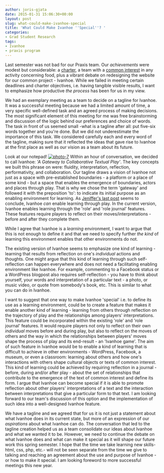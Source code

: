 ```yaml
---
author: joris-gjata
date: 2015-01-31 15:06:30+00:00
layout: post
slug: what-could-make-ivanhoe-special
title: 'What Could Make Ivanhoe ''Special''? '
categories:
- Grad Student Research
tags:
- Ivanhoe
- praxis program
---
```


Last semester was not bad for our Praxis team. Our _achievements_ were modest but considerable: a [charter](http://praxis.scholarslab.org/charter/charter-2014-2015/), a team with a [common interest](http://scholarslab.org/uncategorized/playing-with-toast-our-first-ivanhoe-game/) in any activity concerning food, plus a vibrant debate on redesigning the website for our common project - Ivanhoe. While we failed in meeting certain deadlines and charter objectives, i.e. having tangible visible results, I want to emphasize how productive _the process_ has been for us in my view.

We had an exemplary meeting as a team to decide on a tagline for Ivanhoe. It was a successful meeting because we had a limited amount of time, a very specific well-defined task and an agreed process of making decisions. The most significant element of this meeting for me was free brainstorming and discussion of the logic behind our preferences and choice of words. The task in front of us seemed small -what is a tagline after all: put five-six words together and you're done. But we did not underestimate the importance of this task. We considered carefully each and every word of the tagline, making sure that it reflected the ideas that gave rise to Ivanhoe at the first place as well as our vision as a team about its future. 

Look at our notepad!
[![photo-7](http://scholarslab.org/wp-content/uploads/2015/01/photo-7-224x300.jpg)](http://scholarslab.org/wp-content/uploads/2015/01/photo-7.jpg)
Within an hour of conversation, we decided to call Ivanhoe: _'A Gateway to Collaborative Textual Play'_. The key concepts we built this phrase on were: fluidity, interpretation, reflection, performativity, and collaboration. Our tagline draws a vision of Ivanhoe not just as a space with pre-established boundaries - a platform or a place of some kind - but a space that enables the emergence of boundaries, actors and places through play. That is why we chose the term 'gateway' and followed it with the preposition 'to': to indicate its initial purpose as an enabling environment for learning. As [Jeniffer's last post](http://scholarslab.org/grad-student-research/can-ivanhoe-facilitate-playful-learning-both-in-and-out-of-the-classroom/) seems to conclude, Ivanhoe _can_ enable learning through play. In the current version, Ivanhoe enables learning through the 'role' and 'role journal' features. These features require players to reflect on their moves/interpretations - before and after they complete them. 

While I agree that Ivanhoe is a _learning_ environment, I want to argue that this is not enough to define it and that we need to specify further _the kind_ of learning this environment enables that other environments do not. 

The existing version of Ivanhoe seems to emphasize one kind of learning - learning that results from reflection on one's _individual_ actions and thoughts. One might argue that this kind of learning through such self-reflection can happen everywhere and does not need a facilitating enabling environment like Ivanhoe. For example, commenting to a Facebook status or a WordPress blogpost also requires self-reflection - you have to think about yourself, your words and interpretation of a particular text - a photo, or music video, or quote from somebody's book, etc. This is similar to what you can do in Ivanhoe. 

I want to suggest that one way to make Ivanhoe 'special' i.e. to define its use as a learning environment, could be to create a feature that makes it enable another kind of learning - learning from others through reflection on the trajectory of play and the relationships among players' interpretations. This feature could be incorporated within the existing 'role' and 'role journal' features. It would require players not only to reflect on their own _individual_ moves before and during play, but also to reflect on the moves of others and the way in which the relationships between players' moves shape the process of play and its end-result - an 'Ivanhoe game'. The aim of such feature in Ivanhoe would be to enable a kind of learning that is difficult to achieve in other environments - WordPress, Facebook, a museum, or even a classroom: learning about others and how one's interactions with others shape cultural objects or texts of common interest. This kind of learning could be achieved by requiring reflection in a journal - before, during and/or after play - about the set of relationships that contribute to the emergence of the text of common interest and define its form. I argue that Ivanhoe can become special if it is able to promote reflection about other players' interpretations of a text and the interaction between interpretations that give a particular form to that text. I am looking forward to our team's discussion of this option and the implementation of such idea into a well-designed Ivanhoe feature.   

We have a tagline and we agreed that for us it is not just a statement about what Ivanhoe does in its current state, but more of an expression of our _aspirations_ about what Ivanhoe can do. The conversation that led to the tagline creation helped us as a team consolidate our ideas about Ivanhoe and what we wanted it to be. However, we need to continue the debate on what Ivanhoe does and what can make it special as it will shape our future work this spring semester. I hope that the time we take learning new skills- html, css, php, etc.- will not be seen separate from the time we give to talking and reaching an agreement about the use and purpose of Ivanhoe - or how to make it special. I am looking foreword to more successful meetings this new year.
